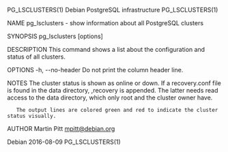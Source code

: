 PG_LSCLUSTERS(1)                                         Debian PostgreSQL infrastructure                                         PG_LSCLUSTERS(1)

NAME
       pg_lsclusters - show information about all PostgreSQL clusters

SYNOPSIS
       pg_lsclusters [options]

DESCRIPTION
       This command shows a list about the configuration and status of all clusters.

OPTIONS
       -h, --no-header
           Do not print the column header line.

NOTES
       The cluster status is shown as online or down. If a recovery.conf file is found in the data directory, ,recovery is appended. The latter
       needs read access to the data directory, which only root and the cluster owner have.

       The output lines are colored green and red to indicate the cluster status visually.

AUTHOR
       Martin Pitt <mpitt@debian.org>

Debian                                                              2016-08-09                                                    PG_LSCLUSTERS(1)
